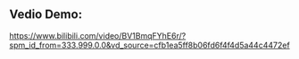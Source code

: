 ## Vedio Demo:
https://www.bilibili.com/video/BV1BmqFYhE6r/?spm_id_from=333.999.0.0&vd_source=cfb1ea5ff8b06fd6f4f4d5a44c4472ef
